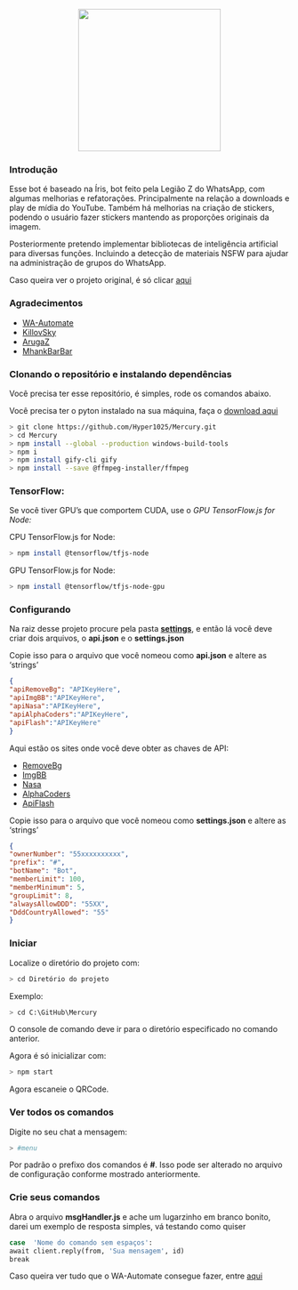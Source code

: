 <p align="center">
<img src="https://imgur.com/Kt7tgvj.png" width="256" height="256"/>
</p>

### Introdução
Esse bot é baseado na Íris, bot feito pela Legião Z do WhatsApp, com algumas melhorias e refatorações. Principalmente na relação a downloads e play de mídia do YouTube. Também há melhorias na criação de stickers, podendo o usuário fazer stickers mantendo as proporções originais da imagem.

Posteriormente pretendo implementar bibliotecas de inteligência artificial para diversas funções. Incluindo a detecção de materiais NSFW para ajudar na administração de grupos do WhatsApp.

Caso queira ver o projeto original, é só clicar [aqui](https://github.com/KillovSky/iris)

### Agradecimentos
-  [WA-Automate](https://github.com/open-wa/wa-automate-nodejs)
-  [KillovSky](https://github.com/KillovSky/iris)
-  [ArugaZ](https://github.com/ArugaZ/whatsapp-bot)
-  [MhankBarBar](https://github.com/MhankBarBar/whatsapp-bot)

### Clonando o repositório e instalando dependências
Você precisa ter esse repositório, é simples, rode os comandos abaixo.

Você precisa ter o pyton instalado na sua máquina, faça o [download aqui](https://www.python.org/downloads/) 

```bash
> git clone https://github.com/Hyper1025/Mercury.git
> cd Mercury
> npm install --global --production windows-build-tools
> npm i
> npm install gify-cli gify
> npm install --save @ffmpeg-installer/ffmpeg
```
### TensorFlow:
Se você tiver GPU’s que comportem CUDA, use o *GPU TensorFlow.js for Node:*

CPU TensorFlow.js for Node:
```bash
> npm install @tensorflow/tfjs-node
```

 GPU TensorFlow.js for Node:
 ```bash
 > npm install @tensorflow/tfjs-node-gpu
 ```
 
### Configurando
Na raiz desse projeto procure pela pasta **[settings](https://github.com/Hyper1025/Mercury/tree/main/settings)**, e então lá você deve criar dois arquivos, o **api.json** e o **settings.json**

Copie isso para o arquivo que você nomeou como **api.json** e altere as ‘strings’
```json
{
"apiRemoveBg": "APIKeyHere",
"apiImgBB":"APIKeyHere",
"apiNasa":"APIKeyHere",
"apiAlphaCoders":"APIKeyHere",
"apiFlash":"APIKeyHere"
}
```
Aqui estão os sites onde você deve obter as chaves de API: 
- [RemoveBg](https://www.remove.bg/pt-br/api)
- [ImgBB](https://api.imgbb.com)
- [Nasa](https://api.nasa.gov)
- [AlphaCoders](https://wall.alphacoders.com/api_signup.php)
- [ApiFlash](https://apiflash.com)

Copie isso para o arquivo que você nomeou como **settings.json** e altere as ‘strings’
```json
{
"ownerNumber": "55xxxxxxxxxx",
"prefix": "#",
"botName": "Bot",
"memberLimit": 100,
"memberMinimum": 5,
"groupLimit": 8,
"alwaysAllowDDD": "55XX",
"DddCountryAllowed": "55"
}
```

### Iniciar
Localize o diretório do projeto com:
```bash
> cd Diretório do projeto
```
Exemplo:
```bash
> cd C:\GitHub\Mercury
```
O console de comando deve ir para o diretório especificado no comando anterior. 

Agora é só inicializar com:
```bash
> npm start
```
Agora escaneie o QRCode.

### Ver todos os comandos

Digite no seu chat a mensagem:
```bash
> #menu
```
Por padrão o prefixo dos comandos é **#**. Isso pode ser alterado no arquivo de configuração conforme mostrado anteriormente.

### Crie seus comandos

Abra o arquivo **msgHandler.js** e ache um lugarzinho em branco bonito, darei um exemplo de resposta simples, vá testando como quiser

```bash
case  'Nome do comando sem espaços':
await client.reply(from, 'Sua mensagem', id)
break
```
Caso  queira ver tudo que o WA-Automate consegue fazer, entre [aqui](https://docs.openwa.dev/classes/client.html)